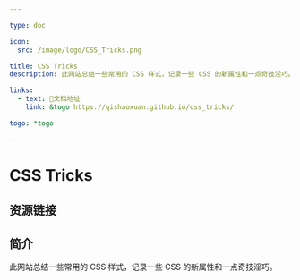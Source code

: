```yaml
---

type: doc

icon:
  src: /image/logo/CSS_Tricks.png

title: CSS Tricks
description: 此网站总结一些常用的 CSS 样式，记录一些 CSS 的新属性和一点奇技淫巧。

links:
  - text: 📖文档地址
    link: &togo https://qishaoxuan.github.io/css_tricks/

togo: *togo

---
```


<ShowLogo />

# CSS Tricks

<ShowBreadcrumb />

## 资源链接

<ShowLinks />

## 简介

此网站总结一些常用的 CSS 样式，记录一些 CSS 的新属性和一点奇技淫巧。
